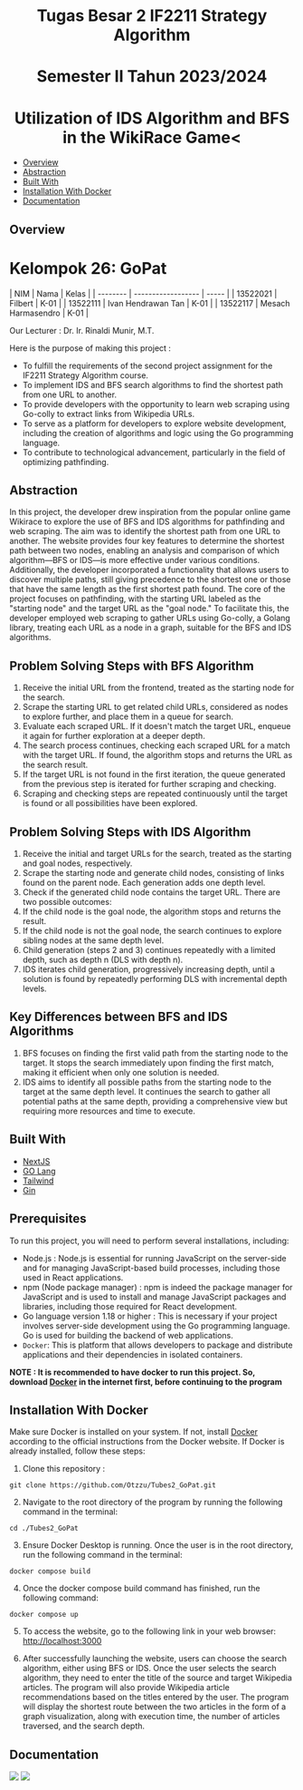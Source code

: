 <h1 align="center">Tugas Besar 2 IF2211 Strategy Algorithm</h1>
<h1 align="center">Semester II Tahun 2023/2024  </h1>
<h1 align="center">Utilization of IDS Algorithm and BFS in the WikiRace Game<</h1>

- [Overview](#overview)
- [Abstraction](#abstraction)
- [Built With](#built-with)
- [Installation With Docker](#installation-with-docker)
- [Documentation](#documentation)

## Overview

<h1>Kelompok 26: GoPat</h1>
| NIM      | Nama               | Kelas |
| -------- | ------------------ | ----- |
| 13522021 | Filbert            | K-01  |
| 13522111 | Ivan Hendrawan Tan | K-01  |
| 13522117 | Mesach Harmasendro | K-01  |

<p>Our Lecturer : Dr. Ir. Rinaldi Munir, M.T.</p>

Here is the purpose of making this project :

- To fulfill the requirements of the second project assignment for the IF2211 Strategy Algorithm course.
- To implement IDS and BFS search algorithms to find the shortest path from one URL to another.
- To provide developers with the opportunity to learn web scraping using Go-colly to extract links from Wikipedia URLs.
- To serve as a platform for developers to explore website development, including the creation of algorithms and logic using the Go programming language.
- To contribute to technological advancement, particularly in the field of optimizing pathfinding.

## Abstraction

In this project, the developer drew inspiration from the popular online game Wikirace to explore the use of BFS and IDS algorithms for pathfinding and web scraping. The aim was to identify the shortest path from one URL to another. The website provides four key features to determine the shortest path between two nodes, enabling an analysis and comparison of which algorithm—BFS or IDS—is more effective under various conditions. Additionally, the developer incorporated a functionality that allows users to discover multiple paths, still giving precedence to the shortest one or those that have the same length as the first shortest path found. The core of the project focuses on pathfinding, with the starting URL labeled as the "starting node" and the target URL as the "goal node." To facilitate this, the developer employed web scraping to gather URLs using Go-colly, a Golang library, treating each URL as a node in a graph, suitable for the BFS and IDS algorithms.

## Problem Solving Steps with BFS Algorithm

1. Receive the initial URL from the frontend, treated as the starting node for the search.
2. Scrape the starting URL to get related child URLs, considered as nodes to explore further, and place them in a queue for search.
3. Evaluate each scraped URL. If it doesn't match the target URL, enqueue it again for further exploration at a deeper depth.
4. The search process continues, checking each scraped URL for a match with the target URL. If found, the algorithm stops and returns the URL as the search result.
5. If the target URL is not found in the first iteration, the queue generated from the previous step is iterated for further scraping and checking.
6. Scraping and checking steps are repeated continuously until the target is found or all possibilities have been explored.

## Problem Solving Steps with IDS Algorithm

1. Receive the initial and target URLs for the search, treated as the starting and goal nodes, respectively.
2. Scrape the starting node and generate child nodes, consisting of links found on the parent node. Each generation adds one depth level.
3. Check if the generated child node contains the target URL. There are two possible outcomes:
4. If the child node is the goal node, the algorithm stops and returns the result.
5. If the child node is not the goal node, the search continues to explore sibling nodes at the same depth level.
6. Child generation (steps 2 and 3) continues repeatedly with a limited depth, such as depth n (DLS with depth n).
7. IDS iterates child generation, progressively increasing depth, until a solution is found by repeatedly performing DLS with incremental depth levels.

## Key Differences between BFS and IDS Algorithms

1. BFS focuses on finding the first valid path from the starting node to the target. It stops the search immediately upon finding the first match, making it efficient when only one solution is needed.
2. IDS aims to identify all possible paths from the starting node to the target at the same depth level. It continues the search to gather all potential paths at the same depth, providing a comprehensive view but requiring more resources and time to execute.

## Built With

- [NextJS](https://nextjs.org/docs)
- [GO Lang](https://go.dev/)
- [Tailwind](https://tailwindcss.com/)
- [Gin](https://gin-gonic.com/docs/)

## Prerequisites

To run this project, you will need to perform several installations, including:
- Node.js : Node.js is essential for running JavaScript on the server-side and for managing JavaScript-based build processes, including those used in React applications.
- npm (Node package manager) : npm is indeed the package manager for JavaScript and is used to install and manage JavaScript packages and libraries, including those required for React development.
- Go language version 1.18 or higher : This is necessary if your project involves server-side development using the Go programming language. Go is used for building the backend of web applications.
- `Docker`: This is platform that allows developers to package and distribute applications and their dependencies in isolated containers.

**NOTE : It is recommended to have docker to run this project. So, download [Docker](https://www.docker.com/products/docker-desktop/) in the internet first, before continuing to the program**

## Installation With Docker

Make sure Docker is installed on your system. If not, install [Docker](https://www.docker.com/products/docker-desktop/) according to the official instructions from the Docker website. If Docker is already installed, follow these steps:

1. Clone this repository :

```shell
git clone https://github.com/Otzzu/Tubes2_GoPat.git
```

2. Navigate to the root directory of the program by running the following command in the terminal:

```shell
cd ./Tubes2_GoPat
```

3. Ensure Docker Desktop is running. Once the user is in the root directory, run the following command in the terminal:

```shell
docker compose build
```

4. Once the docker compose build command has finished, run the following command:

```shell
docker compose up
```

5. To access the website, go to the following link in your web browser: [http://localhost:3000](http://localhost:3000)

6. After successfully launching the website, users can choose the search algorithm, either using BFS or IDS. Once the user selects the search algorithm, they need to enter the title of the source and target Wikipedia articles. The program will also provide Wikipedia article recommendations based on the titles entered by the user. The program will display the shortest route between the two articles in the form of a graph visualization, along with execution time, the number of articles traversed, and the search depth.

## Documentation

<img src="src/fe/public/home.png">
<img src="src/fe/public/example.png">